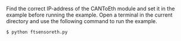 Find the correct IP-address of the CANToEth module and set it in the example before running the example.
Open a terminal in the current directory and use the following command to run the example. 
```sh
$ python ftsensoreth.py
```